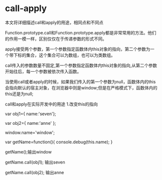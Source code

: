 # call-apply
本文将详细描述call和apply的用途，相同点和不同点

Function.prototype.call和Function.prototype.apply都是非常常用的方法。他们的作用一模一样，区别仅仅在于传递参数的形式不同。

apply接受两个参数，第一个参数指定函数体内this对象的指向，第二个参数为一个带下标的集合，这个集合可以为数组，也可以为类数组。

call传入的参数数量不固定,第一个参数指定函数体内this对象的指向,从第二个参数开始往后，每一个参数被依次传入函数。

当使用call或者apply的时候，如果我们传入的第一个参数为null，函数体内的this会指向默认的宿主对象，在浏览器中则是window;但是在严格模式下，函数体内的this还是为null;

call和apply在实际开发中的用途
1.改变this的指向

var obj1={
    name:'seven'};

var obj2={
    name:'anne'
};

window.name='window';

var getName=function(){
  console.debug(this.name);
}

getName();输出window

getName.call(obj1); 输出seven

getName.call(obj2); 输出anne
